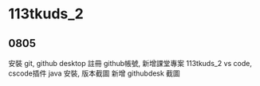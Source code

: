 # 113tkuds_2


## 0805
安裝 git, github desktop
註冊 github帳號, 新增課堂專案 113tkuds_2
vs code, cscode插件
java 安裝, 版本截圖
新增 githubdesk 截圖